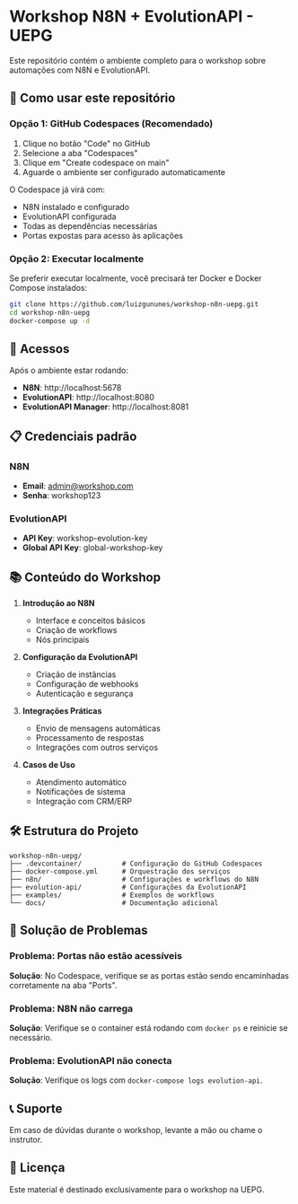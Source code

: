 # Workshop N8N + EvolutionAPI - UEPG

Este repositório contém o ambiente completo para o workshop sobre automações com N8N e EvolutionAPI.

## 🚀 Como usar este repositório

### Opção 1: GitHub Codespaces (Recomendado)

1. Clique no botão "Code" no GitHub
2. Selecione a aba "Codespaces"
3. Clique em "Create codespace on main"
4. Aguarde o ambiente ser configurado automaticamente

O Codespace já virá com:
- N8N instalado e configurado
- EvolutionAPI configurada
- Todas as dependências necessárias
- Portas expostas para acesso às aplicações

### Opção 2: Executar localmente

Se preferir executar localmente, você precisará ter Docker e Docker Compose instalados:

```bash
git clone https://github.com/luizgununes/workshop-n8n-uepg.git
cd workshop-n8n-uepg
docker-compose up -d
```

## 🔗 Acessos

Após o ambiente estar rodando:

- **N8N**: http://localhost:5678
- **EvolutionAPI**: http://localhost:8080
- **EvolutionAPI Manager**: http://localhost:8081

## 📋 Credenciais padrão

### N8N
- **Email**: admin@workshop.com
- **Senha**: workshop123

### EvolutionAPI
- **API Key**: workshop-evolution-key
- **Global API Key**: global-workshop-key

## 📚 Conteúdo do Workshop

1. **Introdução ao N8N**
   - Interface e conceitos básicos
   - Criação de workflows
   - Nós principais

2. **Configuração da EvolutionAPI**
   - Criação de instâncias
   - Configuração de webhooks
   - Autenticação e segurança

3. **Integrações Práticas**
   - Envio de mensagens automáticas
   - Processamento de respostas
   - Integrações com outros serviços

4. **Casos de Uso**
   - Atendimento automático
   - Notificações de sistema
   - Integração com CRM/ERP

## 🛠️ Estrutura do Projeto

```
workshop-n8n-uepg/
├── .devcontainer/          # Configuração do GitHub Codespaces
├── docker-compose.yml      # Orquestração dos serviços
├── n8n/                    # Configurações e workflows do N8N
├── evolution-api/          # Configurações da EvolutionAPI
├── examples/               # Exemplos de workflows
└── docs/                   # Documentação adicional
```

## 🔧 Solução de Problemas

### Problema: Portas não estão acessíveis
**Solução**: No Codespace, verifique se as portas estão sendo encaminhadas corretamente na aba "Ports".

### Problema: N8N não carrega
**Solução**: Verifique se o container está rodando com `docker ps` e reinicie se necessário.

### Problema: EvolutionAPI não conecta
**Solução**: Verifique os logs com `docker-compose logs evolution-api`.

## 📞 Suporte

Em caso de dúvidas durante o workshop, levante a mão ou chame o instrutor.

## 📝 Licença

Este material é destinado exclusivamente para o workshop na UEPG.
